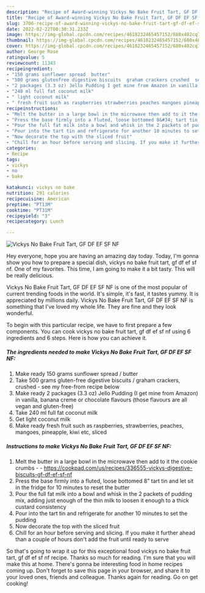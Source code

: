 ```yaml
---
description: "Recipe of Award-winning Vickys No Bake Fruit Tart, GF DF EF SF NF"
title: "Recipe of Award-winning Vickys No Bake Fruit Tart, GF DF EF SF NF"
slug: 3706-recipe-of-award-winning-vickys-no-bake-fruit-tart-gf-df-ef-sf-nf
date: 2022-02-22T00:30:31.233Z
image: https://img-global.cpcdn.com/recipes/4618232465457152/680x482cq70/vickys-no-bake-fruit-tart-gf-df-ef-sf-nf-recipe-main-photo.jpg
thumbnail: https://img-global.cpcdn.com/recipes/4618232465457152/680x482cq70/vickys-no-bake-fruit-tart-gf-df-ef-sf-nf-recipe-main-photo.jpg
cover: https://img-global.cpcdn.com/recipes/4618232465457152/680x482cq70/vickys-no-bake-fruit-tart-gf-df-ef-sf-nf-recipe-main-photo.jpg
author: George Rose
ratingvalue: 5
reviewcount: 11343
recipeingredient:
- "150 grams sunflower spread  butter"
- "500 grams glutenfree digestive biscuits  graham crackers crushed  see my freefrom recipe below"
- "2 packages (3.3 oz) Jello Pudding I get mine from Amazon in vanilla banana creme or chocolate flavours those flavours are all vegan and glutenfree"
- "240 ml full fat coconut milk"
- " light coconut milk"
- " fresh fruit such as raspberries strawberries peaches mangoes pineapple kiwi etc sliced"
recipeinstructions:
- "Melt the butter in a large bowl in the microwave then add to it the cookie crumbs  https://cookpad.com/us/recipes/336555-vickys-digestive-biscuits-gf-df-ef-sf-nf"
- "Press the base firmly into a fluted, loose bottomed 8&#34; tart tin and let sit in the fridge for 10 minutes to reset the butter"
- "Pour the full fat milk into a bowl and whisk in the 2 packets of pudding mix, adding just enough of the thin milk to loosen it enough to a thick custard consistency"
- "Pour into the tart tin and refrigerate for another 10 minutes to set the pudding"
- "Now decorate the top with the sliced fruit"
- "Chill for an hour before serving and slicing. If you make it further ahead than a couple of hours don&#39;t add the fruit until ready to serve"
categories:
- Recipe
tags:
- vickys
- no
- bake

katakunci: vickys no bake 
nutrition: 291 calories
recipecuisine: American
preptime: "PT13M"
cooktime: "PT31M"
recipeyield: "3"
recipecategory: Lunch

---
```



![Vickys No Bake Fruit Tart, GF DF EF SF NF](https://img-global.cpcdn.com/recipes/4618232465457152/680x482cq70/vickys-no-bake-fruit-tart-gf-df-ef-sf-nf-recipe-main-photo.jpg)

Hey everyone, hope you are having an amazing day today. Today, I'm gonna show you how to prepare a special dish, vickys no bake fruit tart, gf df ef sf nf. One of my favorites. This time, I am going to make it a bit tasty. This will be really delicious.

Vickys No Bake Fruit Tart, GF DF EF SF NF is one of the most popular of current trending foods in the world. It's simple, it's fast, it tastes yummy. It is appreciated by millions daily. Vickys No Bake Fruit Tart, GF DF EF SF NF is something that I've loved my whole life. They are fine and they look wonderful.




To begin with this particular recipe, we have to first prepare a few components. You can cook vickys no bake fruit tart, gf df ef sf nf using 6 ingredients and 6 steps. Here is how you can achieve it.

<!--inarticleads1-->

##### The ingredients needed to make Vickys No Bake Fruit Tart, GF DF EF SF NF:

1. Make ready 150 grams sunflower spread / butter
1. Take 500 grams gluten-free digestive biscuits / graham crackers, crushed - see my free-from recipe below
1. Make ready 2 packages (3.3 oz) Jello Pudding (I get mine from Amazon) in vanilla, banana creme or chocolate flavours (those flavours are all vegan and gluten-free)
1. Take 240 ml full fat coconut milk
1. Get  light coconut milk
1. Make ready  fresh fruit such as raspberries, strawberries, peaches, mangoes, pineapple, kiwi etc, sliced




<!--inarticleads2-->

##### Instructions to make Vickys No Bake Fruit Tart, GF DF EF SF NF:

1. Melt the butter in a large bowl in the microwave then add to it the cookie crumbs -  - https://cookpad.com/us/recipes/336555-vickys-digestive-biscuits-gf-df-ef-sf-nf
1. Press the base firmly into a fluted, loose bottomed 8&#34; tart tin and let sit in the fridge for 10 minutes to reset the butter
1. Pour the full fat milk into a bowl and whisk in the 2 packets of pudding mix, adding just enough of the thin milk to loosen it enough to a thick custard consistency
1. Pour into the tart tin and refrigerate for another 10 minutes to set the pudding
1. Now decorate the top with the sliced fruit
1. Chill for an hour before serving and slicing. If you make it further ahead than a couple of hours don&#39;t add the fruit until ready to serve




So that's going to wrap it up for this exceptional food vickys no bake fruit tart, gf df ef sf nf recipe. Thanks so much for reading. I'm sure that you will make this at home. There's gonna be interesting food in home recipes coming up. Don't forget to save this page in your browser, and share it to your loved ones, friends and colleague. Thanks again for reading. Go on get cooking!
